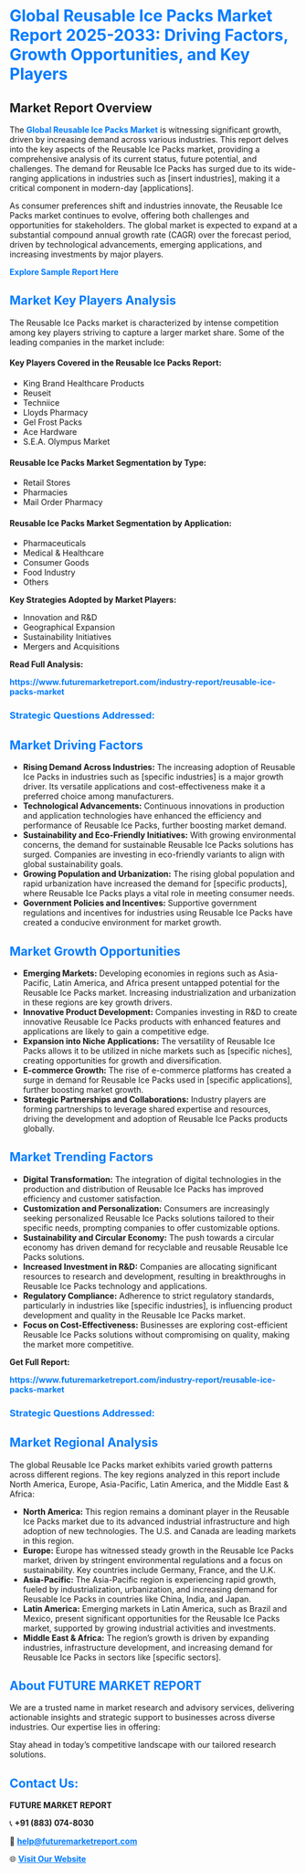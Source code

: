 <h1 style="color: #007BFF;">Global Reusable Ice Packs Market Report 2025-2033: Driving Factors, Growth Opportunities, and Key Players</h1>

<section id="overview">
<h2>Market Report Overview</h2>
<p>The <a href="https://www.futuremarketreport.com/industry-report/reusable-ice-packs-market" style="color: #007BFF; text-decoration: none;"><strong>Global Reusable Ice Packs Market</strong></a> is witnessing significant growth, driven by increasing demand across various industries. This report delves into the key aspects of the Reusable Ice Packs market, providing a comprehensive analysis of its current status, future potential, and challenges. The demand for Reusable Ice Packs has surged due to its wide-ranging applications in industries such as [insert industries], making it a critical component in modern-day [applications].</p>
<p>As consumer preferences shift and industries innovate, the Reusable Ice Packs market continues to evolve, offering both challenges and opportunities for stakeholders. The global market is expected to expand at a substantial compound annual growth rate (CAGR) over the forecast period, driven by technological advancements, emerging applications, and increasing investments by major players.</p>
</section>

<section id="overview">
<p><a href="https://www.futuremarketreport.com/request-sample/reportId=50529" style="color: #007BFF; text-decoration: none;"><strong>Explore Sample Report Here</strong></a></p>
</section>

<section id="key-players">
<h2 style="color: #007BFF;">Market Key Players Analysis</h2>
<p>The Reusable Ice Packs market is characterized by intense competition among key players striving to capture a larger market share. Some of the leading companies in the market include:</p>
<h4>Key Players Covered in the Reusable Ice Packs Report:</h4>
<ul><li>King Brand Healthcare Products</li><li>Reuseit</li><li>Techniice</li><li>Lloyds Pharmacy</li><li>Gel Frost Packs</li><li>Ace Hardware</li><li>S.E.A. Olympus Market</li></ul>
<h4>Reusable Ice Packs Market Segmentation by Type:</h4>
<ul><li>Retail Stores</li><li>Pharmacies</li><li>Mail Order Pharmacy</li></ul>

<h4>Reusable Ice Packs Market Segmentation by Application:</h4>
<ul><li>Pharmaceuticals</li><li>Medical &amp; Healthcare</li><li>Consumer Goods</li><li>Food Industry</li><li>Others</li></ul>
<p><strong>Key Strategies Adopted by Market Players:</strong></p>
<ul>
<li>Innovation and R&D</li>
<li>Geographical Expansion</li>
<li>Sustainability Initiatives</li>
<li>Mergers and Acquisitions</li>
</ul>
</section>

<section>
<p><strong>Read Full Analysis: </strong></p><a href="https://www.futuremarketreport.com/industry-report/reusable-ice-packs-market" style="color: #007BFF; text-decoration: none;"><strong>https://www.futuremarketreport.com/industry-report/reusable-ice-packs-market</strong></a>
<h3 style="color: #007BFF;">Strategic Questions Addressed:</h3>
</section>

<section id="driving-factors">
<h2 style="color: #007BFF;">Market Driving Factors</h2>
<ul>
<li><strong>Rising Demand Across Industries:</strong> The increasing adoption of Reusable Ice Packs in industries such as [specific industries] is a major growth driver. Its versatile applications and cost-effectiveness make it a preferred choice among manufacturers.</li>
<li><strong>Technological Advancements:</strong> Continuous innovations in production and application technologies have enhanced the efficiency and performance of Reusable Ice Packs, further boosting market demand.</li>
<li><strong>Sustainability and Eco-Friendly Initiatives:</strong> With growing environmental concerns, the demand for sustainable Reusable Ice Packs solutions has surged. Companies are investing in eco-friendly variants to align with global sustainability goals.</li>
<li><strong>Growing Population and Urbanization:</strong> The rising global population and rapid urbanization have increased the demand for [specific products], where Reusable Ice Packs plays a vital role in meeting consumer needs.</li>
<li><strong>Government Policies and Incentives:</strong> Supportive government regulations and incentives for industries using Reusable Ice Packs have created a conducive environment for market growth.</li>
</ul>
</section>

<section id="growth-opportunities">
<h2 style="color: #007BFF;">Market Growth Opportunities</h2>
<ul>
<li><strong>Emerging Markets:</strong> Developing economies in regions such as Asia-Pacific, Latin America, and Africa present untapped potential for the Reusable Ice Packs market. Increasing industrialization and urbanization in these regions are key growth drivers.</li>
<li><strong>Innovative Product Development:</strong> Companies investing in R&D to create innovative Reusable Ice Packs products with enhanced features and applications are likely to gain a competitive edge.</li>
<li><strong>Expansion into Niche Applications:</strong> The versatility of Reusable Ice Packs allows it to be utilized in niche markets such as [specific niches], creating opportunities for growth and diversification.</li>
<li><strong>E-commerce Growth:</strong> The rise of e-commerce platforms has created a surge in demand for Reusable Ice Packs used in [specific applications], further boosting market growth.</li>
<li><strong>Strategic Partnerships and Collaborations:</strong> Industry players are forming partnerships to leverage shared expertise and resources, driving the development and adoption of Reusable Ice Packs products globally.</li>
</ul>
</section>

<section id="trending-factors">
<h2 style="color: #007BFF;">Market Trending Factors</h2>
<ul>
<li><strong>Digital Transformation:</strong> The integration of digital technologies in the production and distribution of Reusable Ice Packs has improved efficiency and customer satisfaction.</li>
<li><strong>Customization and Personalization:</strong> Consumers are increasingly seeking personalized Reusable Ice Packs solutions tailored to their specific needs, prompting companies to offer customizable options.</li>
<li><strong>Sustainability and Circular Economy:</strong> The push towards a circular economy has driven demand for recyclable and reusable Reusable Ice Packs solutions.</li>
<li><strong>Increased Investment in R&D:</strong> Companies are allocating significant resources to research and development, resulting in breakthroughs in Reusable Ice Packs technology and applications.</li>
<li><strong>Regulatory Compliance:</strong> Adherence to strict regulatory standards, particularly in industries like [specific industries], is influencing product development and quality in the Reusable Ice Packs market.</li>
<li><strong>Focus on Cost-Effectiveness:</strong> Businesses are exploring cost-efficient Reusable Ice Packs solutions without compromising on quality, making the market more competitive.</li>
</ul>
</section>

<section>
<p><strong>Get Full Report: </strong></p><a href="https://www.futuremarketreport.com/industry-report/reusable-ice-packs-market" style="color: #007BFF; text-decoration: none;"><strong>https://www.futuremarketreport.com/industry-report/reusable-ice-packs-market</strong></a>
<h3 style="color: #007BFF;">Strategic Questions Addressed:</h3>
</section>


<section id="regional-analysis">
<h2 style="color: #007BFF;">Market Regional Analysis</h2>
<p>The global Reusable Ice Packs market exhibits varied growth patterns across different regions. The key regions analyzed in this report include North America, Europe, Asia-Pacific, Latin America, and the Middle East & Africa:</p>
<ul>
<li><strong>North America:</strong> This region remains a dominant player in the Reusable Ice Packs market due to its advanced industrial infrastructure and high adoption of new technologies. The U.S. and Canada are leading markets in this region.</li>
<li><strong>Europe:</strong> Europe has witnessed steady growth in the Reusable Ice Packs market, driven by stringent environmental regulations and a focus on sustainability. Key countries include Germany, France, and the U.K.</li>
<li><strong>Asia-Pacific:</strong> The Asia-Pacific region is experiencing rapid growth, fueled by industrialization, urbanization, and increasing demand for Reusable Ice Packs in countries like China, India, and Japan.</li>
<li><strong>Latin America:</strong> Emerging markets in Latin America, such as Brazil and Mexico, present significant opportunities for the Reusable Ice Packs market, supported by growing industrial activities and investments.</li>
<li><strong>Middle East & Africa:</strong> The region’s growth is driven by expanding industries, infrastructure development, and increasing demand for Reusable Ice Packs in sectors like [specific sectors].</li>
</ul>
</section>

<footer>
<h2 style="color: #007BFF;">About FUTURE MARKET REPORT</h2>
<p>We are a trusted name in market research and advisory services, delivering actionable insights and strategic support to businesses across diverse industries. Our expertise lies in offering:</p>

<p>Stay ahead in today’s competitive landscape with our tailored research solutions.</p>

<h2 style="color: #007BFF;">Contact Us:</h2>
<p><strong>FUTURE MARKET REPORT</strong></p>
<p>📞 <strong>+91 (883) 074-8030</strong></p>
<p>📧 <strong><a href="mailto:help@futuremarketreport.com" style="color: #007BFF;">help@futuremarketreport.com</a></strong></p>
<p>🌐 <strong><a href="https://www.futuremarketreport.com/" style="color: #007BFF;">Visit Our Website</a></strong></p>
</footer>